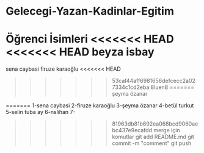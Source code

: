 ﻿# Gelecegi-Yazan-Kadinlar-Egitim 
Öğrenci İsimleri
<<<<<<< HEAD
<<<<<<< HEAD
beyza isbay
=======
sena caybasi
firuze karaoğlu
<<<<<<< HEAD
>>>>>>> 53caf44aff6981656defcecc2a027334c1cd2eba
8luen8
=======
şeyma özanar

=======
1-sena caybasi
2-firuze karaoğlu
3-şeyma özanar
4-betül turkut
5-selin tuba ay
6-nslihan
7-
>>>>>>> 81963db81b692ea068bcd9060aebc437e9ecafdd
merge için komutlar
git add README.md
git commit -m "comment"
git push